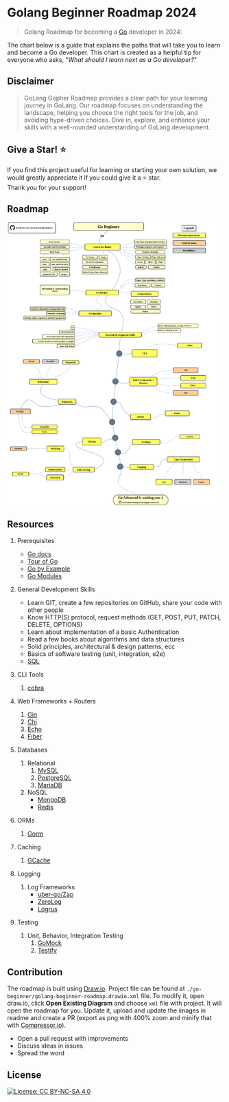 # Golang Beginner Roadmap 2024

> Golang Roadmap for becoming a [Go](https://golang.org/) developer in 2024:

The chart below is a guide that explains the paths that will take you to learn and become a Go developer. This chart is created as a helpful tip for everyone who asks, "*What should I learn next as a Go developer?*"

## Disclaimer

> GoLang Gopher Roadmap provides a clear path for your learning journey in GoLang. Our roadmap focuses on understanding the landscape, helping you choose the right tools for the job, and avoiding hype-driven choices. Dive in, explore, and enhance your skills with a well-rounded understanding of GoLang development.
## Give a Star! :star:

If you find this project useful for learning or starting your own solution, we would greatly appreciate it if you could give it a :star: star. </br>  Thank you for your support!  
## Roadmap

![Roadmap](./golang-beginner-roadmap.drawio.png)


## Resources

1. Prerequisites

   - [Go docs ](https://go.dev/doc/)
   - [Tour of Go](https://go.dev/tour/welcome/1)
   - [Go by Example](https://gobyexample.com/)
   - [Go Modules](https://blog.golang.org/using-go-modules)

2. General Development Skills

   - Learn GIT, create a few repositories on GitHub, share your code with other people
   - Know HTTP(S) protocol, request methods (GET, POST, PUT, PATCH, DELETE, OPTIONS)
   - Learn about implementation of a basic Authentication
   - Read a few books about algorithms and data structures
   - Solid principles, architectural & design patterns, ecc
   - Basics of software testing (unit, integration, e2e)
   - [SQL](https://www.w3schools.com/sql/default.asp)


3. CLI Tools
   1. [cobra](https://github.com/spf13/cobra)

4. Web Frameworks + Routers

   1. [Gin](https://github.com/gin-gonic/gin)
   2. [Chi](https://github.com/go-chi/chi)
   3. [Echo](https://github.com/labstack/echo)
   4. [Fiber](https://github.com/gofiber/fiber)
   
5. Databases

   1. Relational
      1. [MySQL](https://www.mysql.com/)
      2. [PostgreSQL](https://www.postgresql.org/)
      3. [MariaDB](https://mariadb.org/)
   2. NoSQL
      - [MongoDB](https://www.mongodb.com/)
      - [Redis](https://redis.io/)

6. ORMs

   1. [Gorm](https://github.com/go-gorm/gorm)

7. Caching

   1. [GCache](https://github.com/bluele/gcache)

8. Logging

   1. Log Frameworks
      - [uber-go/Zap](https://github.com/uber-go/zap)
      - [ZeroLog](https://github.com/rs/zerolog)
      - [Logrus](https://github.com/sirupsen/logrus)
  
9. Testing

    1. Unit, Behavior, Integration Testing
       1. [GoMock](https://github.com/golang/mock)
       2. [Testify](https://github.com/stretchr/testify)


## Contribution

The roadmap is built using [Draw.io](https://www.draw.io/). Project file can be found at `./go-beginner/golang-beginner-roadmap.drawio.xml` file. To modify it, open draw.io, click **Open Existing Diagram** and choose `xml` file with project. It will open the roadmap for you. Update it, upload and update the images in readme and create a PR (export as png with 400% zoom and minify that with [Compressor.io](https://compressor.io/compress)).

- Open a pull request with improvements
- Discuss ideas in issues
- Spread the word

## License

[![License: CC BY-NC-SA 4.0](https://img.shields.io/badge/License-CC%20BY--NC--SA%204.0-lightgrey.svg)](https://creativecommons.org/licenses/by-nc-sa/4.0/)
